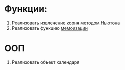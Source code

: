 # Функции:

1. Реализовать [извлечение корня методом Ньютона](https://ru.wikipedia.org/wiki/Алгоритм_нахождения_корня_n-ной_степени)
2. Реализовать функцию [мемоизации](https://ru.wikipedia.org/wiki/Мемоизация)

# ООП

1. Реализовать объект календаря